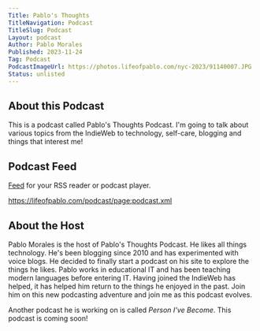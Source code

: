 ```yaml
---
Title: Pablo's Thoughts
TitleNavigation: Podcast
TitleSlug: Podcast
Layout: podcast
Author: Pablo Morales
Published: 2023-11-24
Tag: Podcast
PodcastImageUrl: https://photos.lifeofpablo.com/nyc-2023/91140007.JPG
Status: unlisted
---
```

<h2>About this Podcast</h2>
<p>This is a podcast called Pablo's Thoughts Podcast. I'm going to talk about various topics from the IndieWeb to technology, self-care, blogging and things that interest me! </p>

## Podcast Feed
<a href="https://lifeofpablo.com/podcast/page:podcast.xml"><i class="fa-solid fa-rss orange"></i> Feed</a> for your RSS reader or podcast player.

https://lifeofpablo.com/podcast/page:podcast.xml

<h2>About the Host</h2>
Pablo Morales is the host of Pablo's Thoughts Podcast. He likes all things technology. He's been blogging since 2010 and has experimented with voice blogs. He decided to finally start a podcast on his site to explore the things he likes. Pablo works in educational IT and has been teaching modern languages before entering IT. Having joined the IndieWeb has helped, it has helped him return to the things he enjoyed in the past. Join him on this new podcasting adventure and join me as this podcast evolves.

Another podcast he is working on is called *Person I've Become*. This podcast is coming soon!

<style>
@import url("https://unpkg.com/tachyons@4.12.0/css/tachyons.min.css");

</style>
